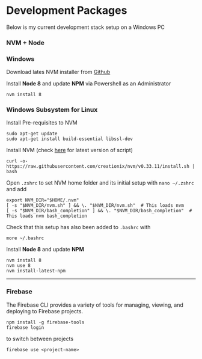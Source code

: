 # Development Packages

Below is my current development stack setup on a Windows PC

### NVM + Node

### Windows

Download lates NVM installer from [Github](https://github.com/coreybutler/nvm-windows/releases)

Install **Node 8** and update **NPM** via Powershell as an Administrator

```
nvm install 8
```

### Windows Subsystem for Linux

Install Pre-requisites to NVM

```
sudo apt-get update
sudo apt-get install build-essential libssl-dev
```

Install NVM (check [here](https://github.com/creationix/nvm#install-script) for latest version of script)

```
curl -o- https://raw.githubusercontent.com/creationix/nvm/v0.33.11/install.sh | bash
```

Open `.zshrc` to set NVM home folder and its initial setup with `nano ~/.zshrc` and add

```
export NVM_DIR="$HOME/.nvm"
[ -s "$NVM_DIR/nvm.sh" ] && \. "$NVM_DIR/nvm.sh"  # This loads nvm
[ -s "$NVM_DIR/bash_completion" ] && \. "$NVM_DIR/bash_completion"  # This loads nvm bash_completion
```

Check that this setup has also been added to `.bashrc` with

```
more ~/.bashrc
```

Install **Node 8** and update **NPM**

```
nvm install 8
nvm use 8
nvm install-latest-npm
```

---

### Firebase

The Firebase CLI provides a variety of tools for managing, viewing, and deploying to Firebase projects.

```
npm install -g firebase-tools
firebase login
```

to switch between projects

```
firebase use <project-name>
```
